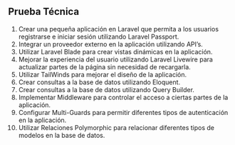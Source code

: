 ## Prueba Técnica
1. Crear una pequeña aplicación en Laravel que permita a los usuarios
registrarse e iniciar sesión utilizando Laravel Passport.
2. Integrar un proveedor externo en la aplicación utilizando API’s.
3. Utilizar Laravel Blade para crear vistas dinámicas en la aplicación.
4. Mejorar la experiencia del usuario utilizando Laravel Livewire para actualizar
partes de la página sin necesidad de recargarla.
5. Utilizar TailWinds para mejorar el diseño de la aplicación.
6. Crear consultas a la base de datos utilizando Eloquent.
7. Crear consultas a la base de datos utilizando Query Builder.
8. Implementar Middleware para controlar el acceso a ciertas partes de la
aplicación.
9. Configurar Multi-Guards para permitir diferentes tipos de autenticación en la
aplicación.
10. Utilizar Relaciones Polymorphic para relacionar diferentes tipos de
modelos en la base de datos.